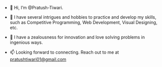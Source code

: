 - 👋 Hi, I’m @Pratush-Tiwari.
- 👀 I have several intrigues and hobbies to practice and develop my skills, such as Competitive Programming, Web Development, Visual Designing, etc.
- 🌱 I have a zealousness for innovation and love solving problems in ingenious ways. 

- 📫 Looking forward to connecting. Reach out to me at pratushtiwari01@gmail.com


<!---
Pratush-Tiwari/Pratush-Tiwari is a ✨ special ✨ repository because its `README.md` (this file) appears on your GitHub profile.
You can click the Preview link to take a look at your changes.
--->
